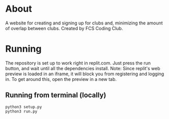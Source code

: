 <!-- image mostly to make the readme look less empty -->
# About
A website for creating and signing up for clubs and, minimizing the amount of overlap between clubs. Created by FCS Coding Club.

# Running
The repository is set up to work right in replit.com. Just press the run button, and wait until all the dependencies install. 
Note: Since replit's web preview is loaded in an iframe, it will block you from registering and logging in. To get around this,
open the preview in a new tab.
## Running from terminal (locally)
```
python3 setup.py
python3 run.py
```
